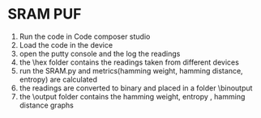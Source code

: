 # SRAM PUF

1) Run the code in Code composer studio
2) Load the code in the device
3) open the putty console and the log the readings
4) the \hex folder contains the readings taken from different devices
5) run the SRAM.py and metrics(hamming weight, hamming distance, entropy) are calculated
6) the readings are converted to binary and placed in a folder \binoutput
7) the \output folder contains the hamming weight, entropy , hamming distance graphs